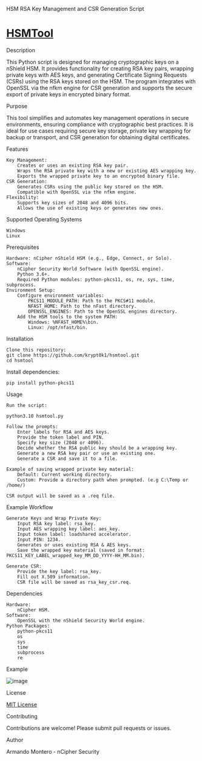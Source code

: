 HSM RSA Key Management and CSR Generation Script

# [HSMTool](https://github.com/krypt0k1/CryptographyProjects/blob/hsmtool/hsmtool.py) 

Description

This Python script is designed for managing cryptographic keys on a nShield HSM. It provides functionality for creating RSA key pairs, wrapping private keys with AES keys, and generating Certificate Signing Requests (CSRs) using the RSA keys stored on the HSM. The program integrates with OpenSSL via the nfkm engine for CSR generation and supports the secure export of private keys in encrypted binary format.

Purpose

This tool simplifies and automates key management operations in secure environments, ensuring compliance with cryptographic best practices. It is ideal for use cases requiring secure key storage, private key wrapping for backup or transport, and CSR generation for obtaining digital certificates.

Features

    Key Management:
        Creates or uses an existing RSA key pair.
        Wraps the RSA private key with a new or existing AES wrapping key.
        Exports the wrapped private key to an encrypted binary file.
    CSR Generation:
        Generates CSRs using the public key stored on the HSM.
        Compatible with OpenSSL via the nfkm engine.
    Flexibility:
        Supports key sizes of 2048 and 4096 bits.
        Allows the use of existing keys or generates new ones.

Supported Operating Systems

    Windows
    Linux

Prerequisites

    Hardware: nCipher nShield HSM (e.g., Edge, Connect, or Solo).
    Software:
        nCipher Security World Software (with OpenSSL engine).
        Python 3.6+.
        Required Python modules: python-pkcs11, os, re, sys, time, subprocess.
    Environment Setup:
        Configure environment variables:
            PKCS11_MODULE_PATH: Path to the PKCS#11 module.
            NFAST_HOME: Path to the nFast directory.
            OPENSSL_ENGINES: Path to the OpenSSL engines directory.
        Add the HSM tools to the system PATH:
            Windows: %NFAST_HOME%\bin.
            Linux: /opt/nfast/bin.

Installation

    Clone this repository: 
    git clone https://github.com/krypt0k1/hsmtool.git
    cd hsmtool

Install dependencies:

    pip install python-pkcs11

Usage

    Run the script:

    python3.10 hsmtool.py

    Follow the prompts:
        Enter labels for RSA and AES keys.
        Provide the token label and PIN.
        Specify key size (2048 or 4096).
        Decide whether the RSA public key should be a wrapping key.
        Generate a new RSA key pair or use an existing one.
        Generate a CSR and save it to a file.

    Example of saving wrapped private key material:
        Default: Current working directory.
        Custom: Provide a directory path when prompted. (e.g C:\Temp or /home/)

    CSR output will be saved as a .req file.

Example Workflow

    Generate Keys and Wrap Private Key:
        Input RSA key label: rsa_key.
        Input AES wrapping key label: aes_key.
        Input token label: loadshared accelerator.
        Input PIN: 1234.
        Generates or uses existing RSA & AES keys.
        Save the wrapped key material (saved in format: PKCS11_KEY_LABEL_wrapped_key_MM_DD_YYYY-HH_MM.bin).

    Generate CSR:
        Provide the key label: rsa_key.
        Fill out X.509 information.
        CSR file will be saved as rsa_key_csr.req.

Dependencies

    Hardware:
        nCipher HSM.
    Software:
        OpenSSL with the nShield Security World engine.
    Python Packages:
        python-pkcs11
        os
        sys
        time
        subprocess
        re

Example

![image](https://github.com/user-attachments/assets/8a982c4d-eee0-44ad-a294-979f282ba9e7)

License

[MIT License](https://github.com/krypt0k1/hsmtool/blob/main/LICENSE)


Contributing

Contributions are welcome! Please submit pull requests or issues.


Author

Armando Montero - nCipher Security
